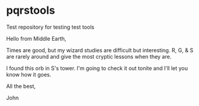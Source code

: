 # pqrstools
Test repository for testing test tools

Hello from Middle Earth,

Times are good, but my wizard studies are difficult but interesting.
R, G, & S are rarely around and give the most cryptic lessons when they are.

I found this orb in S's tower. I'm going to check it out tonite and I'll
let you know how it goes.

All the best,

John

